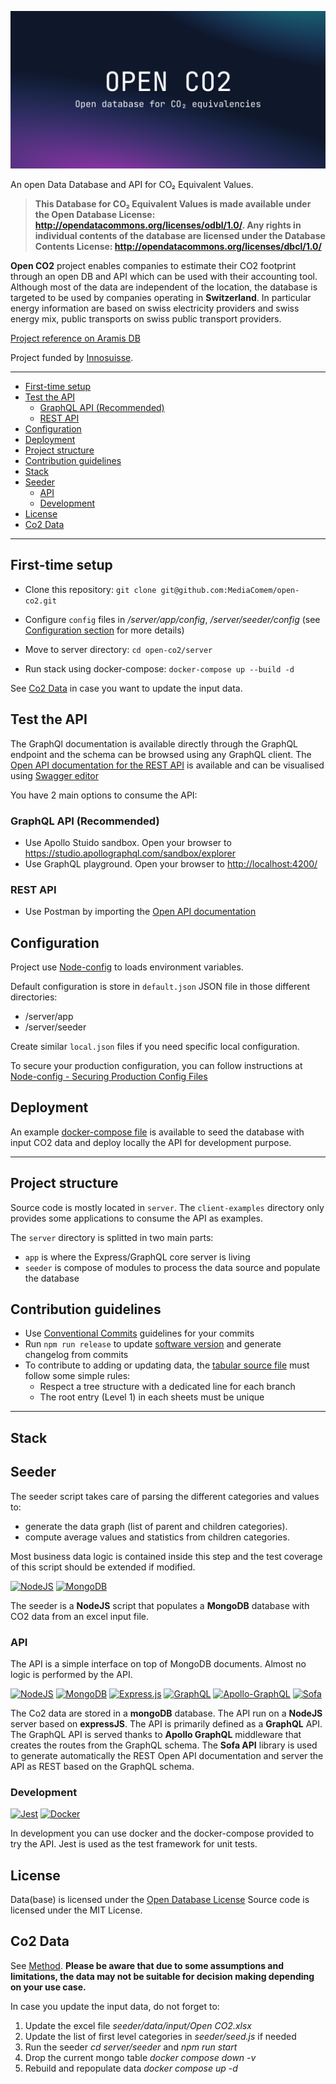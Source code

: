 ![Open Database and API for CO₂ equivalencies](./cover.png)

An open Data Database and API for CO₂ Equivalent Values.

> **This Database for CO₂ Equivalent Values is made available under the Open Database License: <http://opendatacommons.org/licenses/odbl/1.0/>. Any rights in individual contents of the database are licensed under the Database Contents License: <http://opendatacommons.org/licenses/dbcl/1.0/>**

**Open CO2** project enables companies to estimate their CO2 footprint through an open DB and API which can be used with their accounting tool. Although most of the data are independent of the location, the database is targeted to be used by companies operating in **Switzerland**. In particular energy information are based on swiss electricity providers and swiss energy mix, public transports on swiss public transport providers.

[Project reference on Aramis DB](https://www.aramis.admin.ch/Grunddaten/?ProjectID=50417)

Project funded by [Innosuisse](https://www.innosuisse.ch).

---

<!-- START doctoc generated TOC please keep comment here to allow auto update -->
<!-- DON'T EDIT THIS SECTION, INSTEAD RE-RUN doctoc TO UPDATE -->

- [First-time setup](#first-time-setup)
- [Test the API](#test-the-api)
  - [GraphQL API (Recommended)](#graphql-api-recommended)
  - [REST API](#rest-api)
- [Configuration](#configuration)
- [Deployment](#deployment)
- [Project structure](#project-structure)
- [Contribution guidelines](#contribution-guidelines)
- [Stack](#stack)
- [Seeder](#seeder)
  - [API](#api)
  - [Development](#development)
- [License](#license)
- [Co2 Data](#co2-data)

<!-- END doctoc generated TOC please keep comment here to allow auto update -->

---

## First-time setup

- Clone this repository:
  `git clone git@github.com:MediaComem/open-co2.git`

- Configure `config` files in _/server/app/config_, _/server/seeder/config_ (see [Configuration section](#configuration) for more details)

- Move to server directory:
  `cd open-co2/server`

- Run stack using docker-compose:
  `docker-compose up --build -d`

See [Co2 Data](#co2-data) in case you want to update the input data.

## Test the API

The GraphQl documentation is available directly through the GraphQL endpoint and the schema can be browsed using any GraphQL client.
The [Open API documentation for the REST API](./server/app/swagger.json) is available and can be visualised using [Swagger editor](https://editor.swagger.io)

You have 2 main options to consume the API:

### GraphQL API (Recommended)

- Use Apollo Stuido sandbox. Open your browser to <https://studio.apollographql.com/sandbox/explorer>
- Use GraphQL playground. Open your browser to <http://localhost:4200/>

### REST API

- Use Postman by importing the [Open API documentation](./server/app/swagger.json)

## Configuration

Project use [Node-config](https://github.com/node-config/node-config#readme) to loads environment variables.

Default configuration is store in `default.json` JSON file in those different directories:

- /server/app
- /server/seeder

Create similar `local.json` files if you need specific local configuration.

To secure your production configuration, you can follow instructions at [Node-config - Securing Production Config Files](https://github.com/node-config/node-config/wiki/Securing-Production-Config-Files)

## Deployment

An example [docker-compose file](./server/docker-compose.yml) is available to seed the database with input CO2 data and deploy locally the API for development purpose.

---

## Project structure

Source code is mostly located in `server`.
The `client-examples` directory only provides some applications to consume the API as examples.

The `server` directory is splitted in two main parts:

- `app` is where the Express/GraphQL core server is living
- `seeder` is compose of modules to process the data source and populate the database

## Contribution guidelines

- Use [Conventional Commits](https://www.conventionalcommits.org/) guidelines for your commits
- Run `npm run release` to update [software version](https://semver.org/) and generate changelog from commits
- To contribute to adding or updating data, the [tabular source file](/server/seeder/data/input/Open%20CO2.xlsx) must follow some simple rules:
  - Respect a tree structure with a dedicated line for each branch
  - The root entry (Level 1) in each sheets must be unique

---

## Stack

## Seeder

 The seeder script takes care of parsing the different categories and values to:

- generate the data graph (list of parent and children categories).
- compute average values and statistics from children categories.

Most business data logic is contained inside this step and the test coverage of this script should be extended if modified.

[![NodeJS](https://img.shields.io/badge/node.js-6DA55F?style=for-the-badge&logo=node.js&logoColor=white)](https://nodejs.org/)
[![MongoDB](https://img.shields.io/badge/MongoDB-%234ea94b.svg?style=for-the-badge&logo=mongodb&logoColor=white)](https://www.mongodb.com/)

The seeder is a **NodeJS** script that populates a **MongoDB** database with CO2 data from an excel input file.

### API

The API is a simple interface on top of MongoDB documents. Almost no logic is performed by the API.

[![NodeJS](https://img.shields.io/badge/node.js-6DA55F?style=for-the-badge&logo=node.js&logoColor=white)](https://nodejs.org/)
[![MongoDB](https://img.shields.io/badge/MongoDB-%234ea94b.svg?style=for-the-badge&logo=mongodb&logoColor=white)](https://www.mongodb.com/)
[![Express.js](https://img.shields.io/badge/express.js-%23404d59.svg?style=for-the-badge&logo=express&logoColor=%2361DAFB)](https://expressjs.com/)
[![GraphQL](https://img.shields.io/badge/-GraphQL-E10098?style=for-the-badge&logo=graphql&logoColor=white)](https://graphql.org/)
[![Apollo-GraphQL](https://img.shields.io/badge/-ApolloGraphQL-311C87?style=for-the-badge&logo=apollo-graphql)](https://www.apollographql.com/)
[![Sofa](https://img.shields.io/badge/sofa-api.svg?style=for-the-badge&logo=sofa&color=%23E535AB)](https://www.sofa-api.com)

The Co2 data are stored in a **mongoDB** database. The API run on a **NodeJS** server based on **expressJS**.
The API is primarily defined as a **GraphQL** API.
The GraphQL API is served thanks to **Apollo GraphQL** middleware that creates the routes from the GraphQL schema.
The **Sofa API** library is used to generate automatically the REST Open API documentation and server the API as REST based on the GraphQL schema.

### Development

[![Jest](https://img.shields.io/badge/-jest-%23C21325?style=for-the-badge&logo=jest&logoColor=white)](https://jestjs.io/)
[![Docker](https://img.shields.io/badge/docker-%230db7ed.svg?style=for-the-badge&logo=docker&logoColor=white)](https://docker.io/)

In development you can use docker and the docker-compose provided to try the API. Jest is used as the test framework for unit tests.

## License

Data(base) is licensed under the [Open Database License](http://opendatacommons.org/licenses/odbl/1.0/)
Source code is licensed under the MIT License.

## Co2 Data

See [Method](method/README.md). **Please be aware that due to some assumptions and limitations, the data may not be suitable for decision making depending on your use case.**

In case you update the input data, do not forget to:

1. Update the excel file _seeder/data/input/Open CO2.xlsx_
1. Update the list of first level categories in _seeder/seed.js_ if needed
1. Run the seeder _cd server/seeder_ and _npm run start_
1. Drop the current mongo table _docker compose down -v_
1. Rebuild and repopulate data _docker compose up -d_
